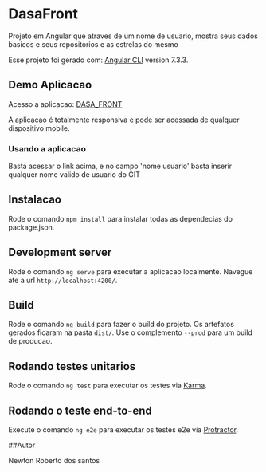 # DasaFront


Projeto em Angular que atraves de um nome de usuario, mostra seus dados basicos e seus repositorios e as estrelas do mesmo

Esse projeto foi gerado com: [Angular CLI](https://github.com/angular/angular-cli) version 7.3.3.

## Demo Aplicacao

Acesso a aplicacao: [DASA_FRONT](https://dasafront.herokuapp.com/)

A aplicacao é totalmente responsiva e pode ser acessada de qualquer dispositivo mobile.

### Usando a aplicacao

Basta acessar o link acima, e no campo 'nome usuario' basta inserir qualquer nome valido de usuario do GIT


## Instalacao

Rode o comando `npm install` para instalar todas as dependecias do package.json. 

## Development server

Rode o comando `ng serve` para executar a aplicacao localmente. Navegue ate a url `http://localhost:4200/`.

## Build

Rode o comando `ng build` para fazer o build do projeto. Os artefatos gerados ficaram na pasta `dist/`. Use o complemento `--prod` para um build de producao.

## Rodando testes unitarios

Rode o comando `ng test` para executar os testes via [Karma](https://karma-runner.github.io).

## Rodando o teste end-to-end

Execute o comando `ng e2e` para executar os testes e2e via [Protractor](http://www.protractortest.org/).

##Autor

Newton Roberto dos santos

